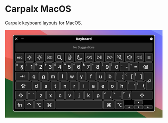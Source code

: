 # Carpalx MacOS

Carpalx keyboard layouts for MacOS.

![Screenshot of the QGMLWY layout](_assets/lead-screenshot.png)
